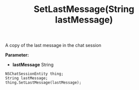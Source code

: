 ﻿---
uid: crmscript_ref_NSChatSessionEntity_SetLastMessage
title: SetLastMessage(String lastMessage)
intellisense: NSChatSessionEntity.SetLastMessage
keywords: NSChatSessionEntity, GetLastMessage
so.topic: reference
---

A copy of the last message in the chat session

**Parameter:** 
 - **lastMessage** String

```crmscript
NSChatSessionEntity thing;
String lastMessage;
thing.SetLastMessage(lastMessage);
```

